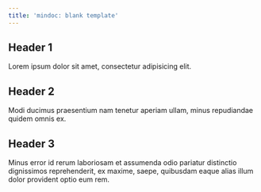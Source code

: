 ```yaml
---
title: 'mindoc: blank template'
---
```


## Header 1

Lorem ipsum dolor sit amet, consectetur adipisicing elit.

## Header 2

Modi ducimus praesentium nam tenetur aperiam ullam, minus
repudiandae quidem omnis ex.

## Header 3

Minus error id rerum laboriosam et assumenda odio pariatur
distinctio dignissimos reprehenderit, ex maxime, saepe,
quibusdam eaque alias illum dolor provident optio eum rem.
